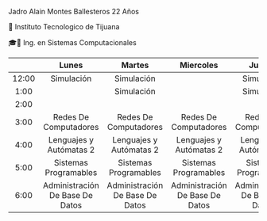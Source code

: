 Jadro Alain Montes Ballesteros
22 Años 

🎒 Instituto Tecnologico de Tijuana

🎓📲  Ing. en Sistemas Computacionales


|       |              Lunes              |              Martes             |            Miercoles            |              Jueves             |             Viernes             |
|:-----:|:-------------------------------:|:-------------------------------:|:-------------------------------:|:-------------------------------:|:-------------------------------:|
| 12:00 |           Simulación            |            Simulación           |                                 |            Simulación           |                                 |
|  1:00 |                                 |            Simulación           |                                 |            Simulación           |                                 |
|  2:00 |                                 |                                 |                                 |                                 |                                 |
|  3:00 |      Redes De Computadores      |      Redes De Computadores      |      Redes De Computadores      |      Redes De Computadores      |      Redes De Computadores      |
|  4:00 |     Lenguajes y Autómatas 2     |     Lenguajes y Autómatas 2     |     Lenguajes y Autómatas 2     |     Lenguajes y Autómatas 2     |     Lenguajes y Autómatas 2     |
|  5:00 |      Sistemas Programables      |      Sistemas Programables      |      Sistemas Programables      |      Sistemas Programables      |                                 |
| 6:00  | Administración De Base De Datos | Administración De Base De Datos | Administración De Base De Datos | Administración De Base De Datos | Administración De Base De Datos |
